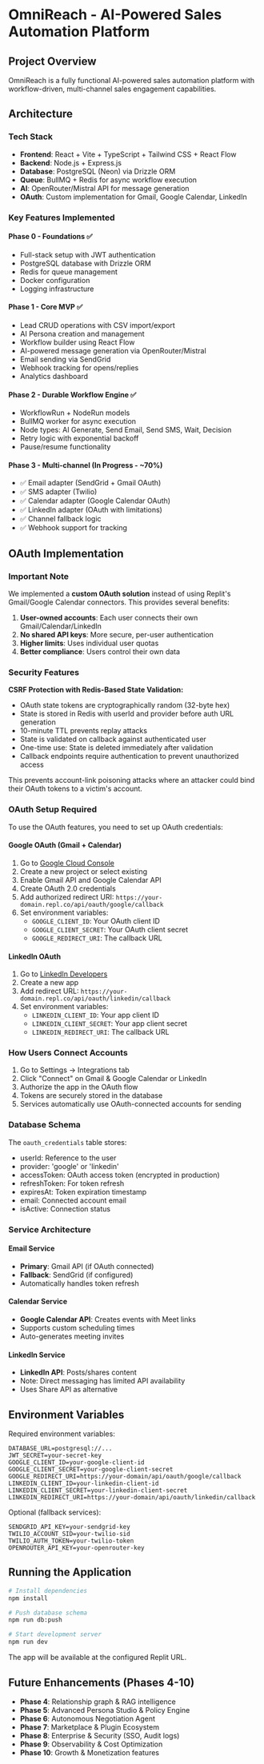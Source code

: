 # OmniReach - AI-Powered Sales Automation Platform

## Project Overview
OmniReach is a fully functional AI-powered sales automation platform with workflow-driven, multi-channel sales engagement capabilities.

## Architecture

### Tech Stack
- **Frontend**: React + Vite + TypeScript + Tailwind CSS + React Flow
- **Backend**: Node.js + Express.js
- **Database**: PostgreSQL (Neon) via Drizzle ORM
- **Queue**: BullMQ + Redis for async workflow execution
- **AI**: OpenRouter/Mistral API for message generation
- **OAuth**: Custom implementation for Gmail, Google Calendar, LinkedIn

### Key Features Implemented

#### Phase 0 - Foundations ✅
- Full-stack setup with JWT authentication
- PostgreSQL database with Drizzle ORM
- Redis for queue management
- Docker configuration
- Logging infrastructure

#### Phase 1 - Core MVP ✅
- Lead CRUD operations with CSV import/export
- AI Persona creation and management
- Workflow builder using React Flow
- AI-powered message generation via OpenRouter/Mistral
- Email sending via SendGrid
- Webhook tracking for opens/replies
- Analytics dashboard

#### Phase 2 - Durable Workflow Engine ✅
- WorkflowRun + NodeRun models
- BullMQ worker for async execution
- Node types: AI Generate, Send Email, Send SMS, Wait, Decision
- Retry logic with exponential backoff
- Pause/resume functionality

#### Phase 3 - Multi-channel (In Progress - ~70%)
- ✅ Email adapter (SendGrid + Gmail OAuth)
- ✅ SMS adapter (Twilio)
- ✅ Calendar adapter (Google Calendar OAuth)
- ✅ LinkedIn adapter (OAuth with limitations)
- ✅ Channel fallback logic
- ✅ Webhook support for tracking

## OAuth Implementation

### Important Note
We implemented a **custom OAuth solution** instead of using Replit's Gmail/Google Calendar connectors. This provides several benefits:

1. **User-owned accounts**: Each user connects their own Gmail/Calendar/LinkedIn
2. **No shared API keys**: More secure, per-user authentication
3. **Higher limits**: Uses individual user quotas
4. **Better compliance**: Users control their own data

### Security Features

**CSRF Protection with Redis-Based State Validation:**
- OAuth state tokens are cryptographically random (32-byte hex)
- State is stored in Redis with userId and provider before auth URL generation
- 10-minute TTL prevents replay attacks
- State is validated on callback against authenticated user
- One-time use: State is deleted immediately after validation
- Callback endpoints require authentication to prevent unauthorized access

This prevents account-link poisoning attacks where an attacker could bind their OAuth tokens to a victim's account.

### OAuth Setup Required

To use the OAuth features, you need to set up OAuth credentials:

#### Google OAuth (Gmail + Calendar)
1. Go to [Google Cloud Console](https://console.cloud.google.com/)
2. Create a new project or select existing
3. Enable Gmail API and Google Calendar API
4. Create OAuth 2.0 credentials
5. Add authorized redirect URI: `https://your-domain.repl.co/api/oauth/google/callback`
6. Set environment variables:
   - `GOOGLE_CLIENT_ID`: Your OAuth client ID
   - `GOOGLE_CLIENT_SECRET`: Your OAuth client secret
   - `GOOGLE_REDIRECT_URI`: The callback URL

#### LinkedIn OAuth
1. Go to [LinkedIn Developers](https://www.linkedin.com/developers/)
2. Create a new app
3. Add redirect URL: `https://your-domain.repl.co/api/oauth/linkedin/callback`
4. Set environment variables:
   - `LINKEDIN_CLIENT_ID`: Your app client ID
   - `LINKEDIN_CLIENT_SECRET`: Your app client secret
   - `LINKEDIN_REDIRECT_URI`: The callback URL

### How Users Connect Accounts

1. Go to Settings → Integrations tab
2. Click "Connect" on Gmail & Google Calendar or LinkedIn
3. Authorize the app in the OAuth flow
4. Tokens are securely stored in the database
5. Services automatically use OAuth-connected accounts for sending

### Database Schema

The `oauth_credentials` table stores:
- userId: Reference to the user
- provider: 'google' or 'linkedin'
- accessToken: OAuth access token (encrypted in production)
- refreshToken: For token refresh
- expiresAt: Token expiration timestamp
- email: Connected account email
- isActive: Connection status

### Service Architecture

#### Email Service
- **Primary**: Gmail API (if OAuth connected)
- **Fallback**: SendGrid (if configured)
- Automatically handles token refresh

#### Calendar Service
- **Google Calendar API**: Creates events with Meet links
- Supports custom scheduling times
- Auto-generates meeting invites

#### LinkedIn Service
- **LinkedIn API**: Posts/shares content
- Note: Direct messaging has limited API availability
- Uses Share API as alternative

## Environment Variables

Required environment variables:
```
DATABASE_URL=postgresql://...
JWT_SECRET=your-secret-key
GOOGLE_CLIENT_ID=your-google-client-id
GOOGLE_CLIENT_SECRET=your-google-client-secret
GOOGLE_REDIRECT_URI=https://your-domain/api/oauth/google/callback
LINKEDIN_CLIENT_ID=your-linkedin-client-id
LINKEDIN_CLIENT_SECRET=your-linkedin-client-secret
LINKEDIN_REDIRECT_URI=https://your-domain/api/oauth/linkedin/callback
```

Optional (fallback services):
```
SENDGRID_API_KEY=your-sendgrid-key
TWILIO_ACCOUNT_SID=your-twilio-sid
TWILIO_AUTH_TOKEN=your-twilio-token
OPENROUTER_API_KEY=your-openrouter-key
```

## Running the Application

```bash
# Install dependencies
npm install

# Push database schema
npm run db:push

# Start development server
npm run dev
```

The app will be available at the configured Replit URL.

## Future Enhancements (Phases 4-10)

- **Phase 4**: Relationship graph & RAG intelligence
- **Phase 5**: Advanced Persona Studio & Policy Engine
- **Phase 6**: Autonomous Negotiation Agent
- **Phase 7**: Marketplace & Plugin Ecosystem
- **Phase 8**: Enterprise & Security (SSO, Audit logs)
- **Phase 9**: Observability & Cost Optimization
- **Phase 10**: Growth & Monetization features
